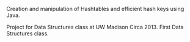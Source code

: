 Creation and manipulation of Hashtables and efficient hash keys using Java.

Project for Data Structures class at UW Madison Circa 2013. First Data Structures class.
